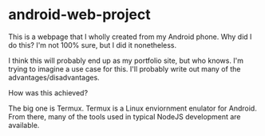 # android-web-project
This is a webpage that I wholly created from my Android phone. Why did I do this? I'm not 100% sure, but I did it nonetheless.

I think this will probably end up as my portfolio site, but who knows. I'm trying to imagine a use case for this. I'll probably write out many of the advantages/disadvantages.

How was this achieved?

The big one is Termux. Termux is a Linux enviornment enulator for Android. From there, many of the tools used in typical NodeJS development are available.
